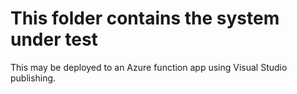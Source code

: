 # This folder contains the system under test

This may be deployed to an Azure function app using Visual Studio publishing.
